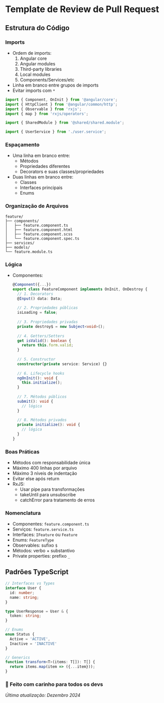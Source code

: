 # Template de Review de Pull Request

## Estrutura do Código

### Imports
- Ordem de imports:
  1. Angular core
  2. Angular modules
  3. Third-party libraries
  4. Local modules
  5. Components/Services/etc
- Linha em branco entre grupos de imports
- Evitar imports com `*`

```typescript
import { Component, OnInit } from '@angular/core';
import { HttpClient } from '@angular/common/http';
import { Observable } from 'rxjs';
import { map } from 'rxjs/operators';

import { SharedModule } from '@shared/shared.module';

import { UserService } from './user.service';
```

### Espaçamento
- Uma linha em branco entre:
  - Métodos
  - Propriedades diferentes
  - Decorators e suas classes/propriedades
- Duas linhas em branco entre:
  - Classes
  - Interfaces principais
  - Enums

### Organização de Arquivos
```
feature/
├── components/
│   ├── feature.component.ts
│   ├── feature.component.html
│   ├── feature.component.scss
│   └── feature.component.spec.ts
├── services/
├── models/
└── feature.module.ts
```

### Lógica
- Componentes:
  ```typescript
  @Component({...})
  export class FeatureComponent implements OnInit, OnDestroy {
    // 1. Decorators
    @Input() data: Data;
    
    // 2. Propriedades públicas
    isLoading = false;
    
    // 3. Propriedades privadas
    private destroy$ = new Subject<void>();
    
    // 4. Getters/Setters
    get isValid(): boolean {
      return this.form.valid;
    }
    
    // 5. Constructor
    constructor(private service: Service) {}
    
    // 6. Lifecycle hooks
    ngOnInit(): void {
      this.initialize();
    }
    
    // 7. Métodos públicos
    submit(): void {
      // lógica
    }
    
    // 8. Métodos privados
    private initialize(): void {
      // lógica
    }
  }
  ```

### Boas Práticas
- Métodos com responsabilidade única
- Máximo 400 linhas por arquivo
- Máximo 3 níveis de indentação
- Evitar else após return
- RxJS: 
  - Usar pipe para transformações
  - takeUntil para unsubscribe
  - catchError para tratamento de erros

### Nomenclatura
- Componentes: `feature.component.ts`
- Serviços: `feature.service.ts`
- Interfaces: `IFeature` ou `Feature`
- Enums: `FeatureType`
- Observables: sufixo `$`
- Métodos: verbo + substantivo
- Private properties: prefixo `_`

## Padrões TypeScript
```typescript
// Interfaces vs Types
interface User {
  id: number;
  name: string;
}

type UserResponse = User & {
  token: string;
}

// Enums
enum Status {
  Active = 'ACTIVE',
  Inactive = 'INACTIVE'
}

// Generics
function transform<T>(items: T[]): T[] {
  return items.map(item => ({...item}));
}
```

### 💖 Feito com carinho para todos os devs

*Última atualização: Dezembro 2024*
